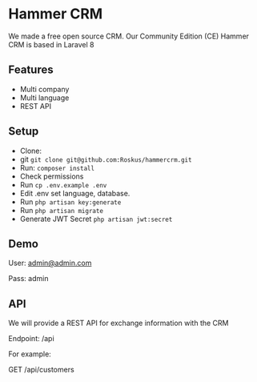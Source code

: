 # Hammer CRM
We made a free open source CRM. Our Community Edition (CE) Hammer CRM is based in Laravel 8

## Features
* Multi company
* Multi language
* REST API

## Setup

* Clone:
* git ```git clone git@github.com:Roskus/hammercrm.git```
* Run: ```composer install```
* Check permissions
* Run ```cp .env.example .env```
* Edit .env set language, database.
* Run ```php artisan key:generate```
* Run ```php artisan migrate```
* Generate JWT Secret ```php artisan jwt:secret```

## Demo
User: admin@admin.com

Pass: admin

## API
We will provide a REST API for exchange information with the CRM

Endpoint:
/api

For example:

GET /api/customers
